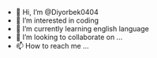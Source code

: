 - 👋 Hi, I’m @Diyorbek0404
- 👀 I’m interested in coding
- 🌱 I’m currently learning english language
- 💞️ I’m looking to collaborate on ...
- 📫 How to reach me ...

<!---
Diyorbek0404/Diyorbek0404 is a ✨ special ✨ repository because its `README.md` (this file) appears on your GitHub profile.
You can click the Preview link to take a look at your changes.
--->
